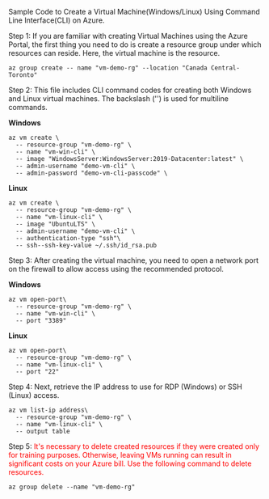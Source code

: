 Sample Code to Create a Virtual Machine(Windows/Linux) Using Command Line Interface(CLI) on Azure.

Step 1: If you are familiar with creating Virtual Machines using the Azure Portal, the first thing you need to do is create a resource group under which resources can reside. Here, the virtual machine is the resource.

```
az group create -- name "vm-demo-rg" --location "Canada Central-Toronto"
```

Step 2: This file includes CLI command codes for creating both Windows and Linux virtual machines.
The backslash ('\') is used for multiline commands.

**Windows**

```
az vm create \ 
  -- resource-group "vm-demo-rg" \
  -- name "vm-win-cli" \
  -- image "WindowsServer:WindowsServer:2019-Datacenter:latest" \
  -- admin-username "demo-vm-cli" \
  -- admin-password "demo-vm-cli-passcode" \
```

**Linux**

```
az vm create \ 
  -- resource-group "vm-demo-rg" \
  -- name "vm-linux-cli" \
  -- image "UbuntuLTS" \
  -- admin-username "demo-vm-cli" \
  -- authentication-type "ssh"\
  -- ssh--ssh-key-value ~/.ssh/id_rsa.pub
```

Step 3: After creating the virtual machine, you need to open a network port on the firewall to allow access using the recommended protocol.

**Windows**

```
az vm open-port\
  -- resource-group "vm-demo-rg" \
  -- name "vm-win-cli" \
  -- port "3389" 
```

**Linux**

```
az vm open-port\
  -- resource-group "vm-demo-rg" \
  -- name "vm-linux-cli" \
  -- port "22"
```

Step 4: Next, retrieve the IP address to use for RDP (Windows) or SSH (Linux) access.

```
az vm list-ip address\
  -- resource-group "vm-demo-rg" \
  -- name "vm-linux-cli" \
  -- output table
```

Step 5:<font color="red"> It's necessary to delete created resources if they were created only for training purposes. Otherwise, leaving VMs running can result in significant costs on your Azure bill. Use the following command to delete resources.</font>

```
az group delete --name "vm-demo-rg"
```